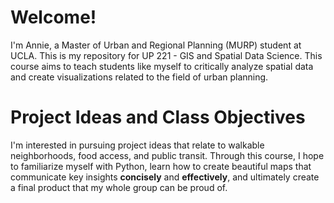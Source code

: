 # Welcome!
I'm Annie, a Master of Urban and Regional Planning (MURP) student at UCLA. This is my repository for UP 221 - GIS and Spatial Data Science. This course aims to teach students like myself to critically analyze spatial data and create visualizations related to the field of urban planning.

# Project Ideas and Class Objectives
I'm interested in pursuing project ideas that relate to walkable neighborhoods, food access, and public transit. Through this course, I hope to familiarize myself with Python, learn how to create beautiful maps that communicate key insights __concisely__ and __effectively__, and ultimately create a final product that my whole group can be proud of. 
